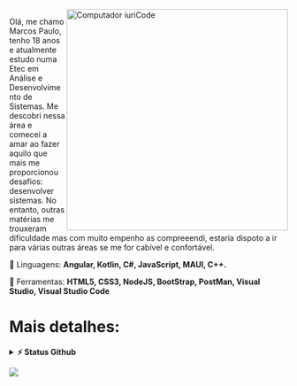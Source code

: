 <img src="https://raw.githubusercontent.com/MicaelliMedeiros/micaellimedeiros/master/image/computer-illustration.png" min-width="400px" max-width="400px" width="400px" align="right" alt="Computador iuriCode">

<p align="left"> 
 Olá, me chamo Marcos Paulo, tenho 18 anos e atualmente estudo numa Etec em Análise e Desenvolvimento de Sistemas.
  Me descobri nessa área e comecei a  amar ao fazer aquilo que mais me proporcionou desafios: desenvolver sistemas.
  No entanto, outras matérias me trouxeram dificuldade mas com muito empenho as compreeendi, estaria dispoto a ir para várias outras áreas se
  me for cabível e confortável.
</p>

<p align="left">
  🦄 Linguagens: <strong>Angular, Kotlin, C#, JavaScript, MAUI, C++.</strong>
</p>

<p align="left">
  💼 Ferramentas: <strong>HTML5, CSS3, NodeJS, BootStrap, PostMan, Visual Studio, Visual Studio Code</strong>
</p>

# Mais detalhes:

<details>
  <summary><b>⚡ Status Github</b></summary>

  <br />
  <img height="180em" src="https://github-readme-stats.vercel.app/api?username=M4rc0sPaulo&show_icons=true&theme=github_dark&hide_border=true&&count_private=true&include_all_commits=true" />
  <img height="180em" src="https://github-readme-stats.vercel.app/api/top-langs/?username=M4rc0sPaulo&exclude_repo=KNN-Image-Classification&theme=github_dark&show_icons=true&hide_border=true&layout=compact&langs_count=8"/>
</details>


<p align="left">

  <a href="https://www.linkedin.com/in/marcos-paulo-530143275/" alt="Linkedin" rel="nofollow">
  <img src="https://img.shields.io/badge/-Linkedin-0e76a8?style=flat-square&logo=Linkedin&logoColor=white&link=https://www.linkedin.com/in/marcos-paulo-530143275/" /></a>
</p>  




